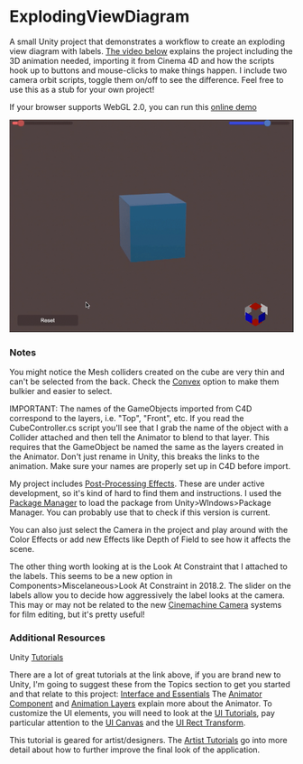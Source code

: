 # ExplodingViewDiagram
A small Unity project that demonstrates a workflow to create an exploding view diagram with labels. [The video below](https://youtu.be/eG5sZKun9mQ) explains the project including the 3D animation needed, importing it from Cinema 4D and how the scripts hook up to buttons and mouse-clicks to make things happen. I include two camera orbit scripts, toggle them on/off to see the difference. Feel free to use this as a stub for your own project!

If your browser supports WebGL 2.0, you can run this [online demo](http://www.bryanleister.com/explode/)

[![Tutorial Video](https://github.com/bryanrtboy/ExplodingViewDiagram/blob/master/preview.gif)](https://youtu.be/eG5sZKun9mQ)

### Notes

You might notice the Mesh colliders created on the cube are very thin and can't be selected from the back. Check the [Convex](https://docs.unity3d.com/2017.4/Documentation/Manual/class-MeshCollider.html) option to make them bulkier and easier to select.

IMPORTANT: The names of the GameObjects imported from C4D correspond to the layers, i.e. "Top", "Front", etc. If you read the CubeController.cs script you'll see that I grab the name of the object with a Collider attached and then tell the Animator to blend to that layer. This requires that the GameObject be named the same as the layers created in the Animator. Don't just rename in Unity, this breaks the links to the animation. Make sure your names are properly set up in C4D before import.

My project includes [Post-Processing Effects](https://docs.unity3d.com/2018.2/Documentation/Manual/PostProcessing-Stack.html). These are under active development, so it's kind of hard to find them and instructions. I used the [Package Manager](https://blogs.unity3d.com/2018/05/04/project-management-is-evolving-unity-package-manager-overview/) to load the package from Unity>WIndows>Package Manager. You can probably use that to check if this version is current.

You can also just select the Camera in the project and play around with the Color Effects or add new Effects like Depth of Field to see how it affects the scene.

The other thing worth looking at is the Look At Constraint that I attached to the labels. This seems to be a new option in Components>Miscelaneous>Look At Constraint in 2018.2. The slider on the labels allow you to decide how aggressively the label looks at the camera. This may or may not be related to the new [Cinemachine Camera](https://docs.unity3d.com/Packages/com.unity.cinemachine@2.1/manual/index.html) systems for film editing, but it's pretty useful!

### Additional Resources

Unity [Tutorials](https://unity3d.com/learn/tutorials)

There are a lot of great tutorials at the link above, if you are brand new to Unity, I'm going to suggest these from the Topics section to get you started and that relate to this project:
[Interface and Essentials](https://unity3d.com/learn/tutorials/topics/interface-essentials)
The [Animator Component](https://unity3d.com/learn/tutorials/topics/animation/animator-component?playlist=17099) and [Animation Layers](https://unity3d.com/learn/tutorials/topics/animation/animator-controller-layers?playlist=17099) explain more about the Animator. To customize the UI elements, you will need to look at the [UI Tutorials](https://unity3d.com/learn/tutorials/s/user-interface-ui), pay particular attention to the [UI Canvas](https://unity3d.com/learn/tutorials/topics/user-interface-ui/ui-canvas?playlist=17111) and the [UI Rect Transform](https://unity3d.com/learn/tutorials/modules/beginner/ui/rect-transform?playlist=17111).


This tutorial is geared for artist/designers. The [Artist Tutorials](https://unity3d.com/learn/tutorials/s/unity-artists) go into more detail about how to further improve the final look of the application.

